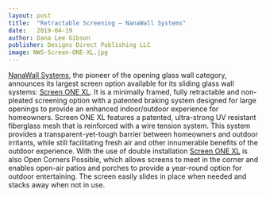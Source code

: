 ```yaml
---
layout: post
title:  "Retractable Screening – NanaWall Systems"
date:   2019-04-19
author: Dana Lee Gibson
publisher: Designs Direct Publishing LLC
image: NWS-Screen-ONE-XL.jpg
---
```


[NanaWall Systems](https://www.nanawall.com "Retractable Screening"), the pioneer of the opening glass wall category, announces its largest screen option available for its sliding glass wall systems: [Screen ONE XL](https://www.nanawall.com "Retractable Screening"). It is a minimally framed, fully retractable and non-pleated screening option with a patented braking system designed for large openings to provide an enhanced indoor/outdoor experience for homeowners. <!--more-->Screen ONE XL features a patented, ultra-strong UV resistant fiberglass mesh that is reinforced with a wire tension system. This system provides a transparent-yet-tough barrier between homeowners and outdoor irritants, while still facilitating fresh air and other innumerable benefits of the outdoor experience. With the use of double installation [Screen ONE XL](https://www.nanawall.com "Retractable Screening") is also Open Corners Possible, which allows screens to meet in the corner and enables open-air patios and porches to provide a year-round option for outdoor entertaining. The screen easily slides in place when needed and stacks away when not in use.
